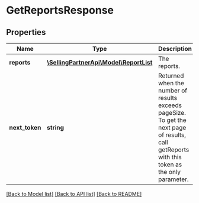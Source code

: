 # GetReportsResponse

## Properties
Name | Type | Description | Notes
------------ | ------------- | ------------- | -------------
**reports** | [**\SellingPartnerApi\Model\ReportList**](ReportList.md) | The reports. | 
**next_token** | **string** | Returned when the number of results exceeds pageSize. To get the next page of results, call getReports with this token as the only parameter. | [optional] 

[[Back to Model list]](../README.md#documentation-for-models) [[Back to API list]](../README.md#documentation-for-api-endpoints) [[Back to README]](../README.md)



